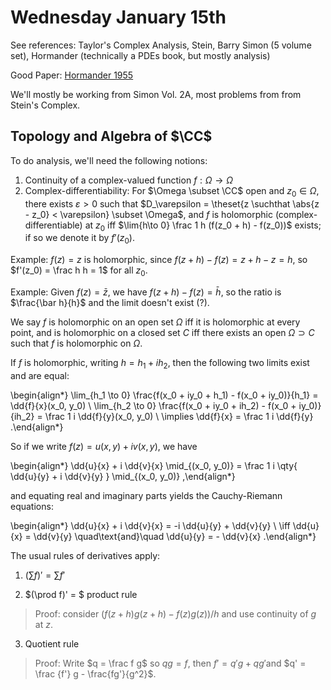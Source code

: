 # Wednesday January 15th

See references:
Taylor's Complex Analysis, Stein, Barry Simon (5 volume set), Hormander (technically a PDEs book, but mostly analysis)

Good Paper: [Hormander 1955](https://projecteuclid.org/download/pdf_1/euclid.acta/1485892151)

We'll mostly be working from Simon Vol. 2A, most problems from from Stein's Complex.

## Topology and Algebra of $\CC$

To do analysis, we'll need the following notions:

1. Continuity of a complex-valued function $f: \Omega \to \Omega$
2. Complex-differentiability: For $\Omega \subset \CC$ open and $z_0 \in \Omega$, there exists $\varepsilon > 0$ such that $D_\varepsilon = \theset{z \suchthat \abs{z - z_0} < \varepsilon} \subset \Omega$, and $f$ is holomorphic (complex-differentiable) at $z_0$ iff $\lim{h\to 0} \frac 1 h (f(z_0 + h) - f(z_0))$ exists; if so we denote it by $f'(z_0)$.

Example:
$f(z) = z$ is holomorphic, since $f(z+ h) - f(z) = z+h-z = h$, so $f'(z_0) = \frac h h = 1$ for all $z_0$.

Example:
Given $f(z) = \bar z$, we have $f(z+h)-f(z) = \bar h$, so the ratio is $\frac{\bar h}{h}$ and the limit doesn't exist (?).


We say $f$ is holomorphic on an open set $\Omega$ iff it is holomorphic at every point, and is holomorphic on a closed set $C$ iff there exists an open $\Omega \supset C$ such that $f$ is holomorphic on $\Omega$.

If $f$ is holomorphic, writing $h = h_1 + ih_2$, then the following two limits exist and are equal:

\begin{align*}
\lim_{h_1 \to 0} \frac{f(x_0 + iy_0 + h_1) - f(x_0 + iy_0)}{h_1} = \dd{f}{x}(x_0, y_0) \\
\lim_{h_2 \to 0} \frac{f(x_0 + iy_0 + ih_2) - f(x_0 + iy_0)}{ih_2} = \frac 1 i \dd{f}{y}(x_0, y_0) \\
\implies \dd{f}{x} = \frac 1  i \dd{f}{y}
.\end{align*}

So if we write $f(z) = u(x, y) + i v(x, y)$, we have

\begin{align*}
\dd{u}{x} + i \dd{v}{x} \mid_{(x_0, y_0)} = \frac 1 i \qty{
\dd{u}{y} + i \dd{v}{y}
} \mid_{(x_0, y_0)}
,\end{align*}

and equating real and imaginary parts yields the Cauchy-Riemann equations:

\begin{align*}
\dd{u}{x} + i \dd{v}{x} = -i \dd{u}{y} + \dd{v}{y} \\
\iff \dd{u}{x} = \dd{v}{y} \quad\text{and}\quad \dd{u}{y} = - \dd{v}{x}
.\end{align*}

The usual rules of derivatives apply:

1. $(\sum f)' = \sum f'$

2. $(\prod f)' = $ product rule
  
  > Proof: consider $(f(z+h)g(z+h) - f(z)g(z))/h$ and use continuity of $g$ at $z$.

3. Quotient rule
  
  > Proof: Write $q = \frac f g$ so $qg = f$, then $f' = q'g + qg'$and $q' = \frac {f'} g - \frac{fg'}{g^2}$.



